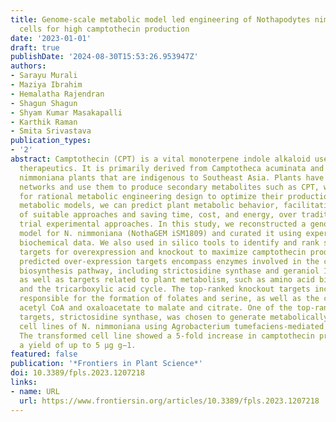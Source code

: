 ```yaml
---
title: Genome-scale metabolic model led engineering of Nothapodytes nimmoniana plant
  cells for high camptothecin production
date: '2023-01-01'
draft: true
publishDate: '2024-08-30T15:53:26.953947Z'
authors:
- Sarayu Murali
- Maziya Ibrahim
- Hemalatha Rajendran
- Shagun Shagun
- Shyam Kumar Masakapalli
- Karthik Raman
- Smita Srivastava
publication_types:
- '2'
abstract: Camptothecin (CPT) is a vital monoterpene indole alkaloid used in anti-cancer
  therapeutics. It is primarily derived from Camptotheca acuminata and Nothapodytes
  nimmoniana plants that are indigenous to Southeast Asia. Plants have intricate metabolic
  networks and use them to produce secondary metabolites such as CPT, which is a prerequisite
  for rational metabolic engineering design to optimize their production. By reconstructing
  metabolic models, we can predict plant metabolic behavior, facilitating the selection
  of suitable approaches and saving time, cost, and energy, over traditional hit and
  trial experimental approaches. In this study, we reconstructed a genome-scale metabolic
  model for N. nimmoniana (NothaGEM iSM1809) and curated it using experimentally obtained
  biochemical data. We also used in silico tools to identify and rank suitable enzyme
  targets for overexpression and knockout to maximize camptothecin production. The
  predicted over-expression targets encompass enzymes involved in the camptothecin
  biosynthesis pathway, including strictosidine synthase and geraniol 10-hydroxylase,
  as well as targets related to plant metabolism, such as amino acid biosynthesis
  and the tricarboxylic acid cycle. The top-ranked knockout targets included reactions
  responsible for the formation of folates and serine, as well as the conversion of
  acetyl CoA and oxaloacetate to malate and citrate. One of the top-ranked overexpression
  targets, strictosidine synthase, was chosen to generate metabolically engineered
  cell lines of N. nimmoniana using Agrobacterium tumefaciens-mediated transformation.
  The transformed cell line showed a 5-fold increase in camptothecin production, with
  a yield of up to 5 µg g−1.
featured: false
publication: '*Frontiers in Plant Science*'
doi: 10.3389/fpls.2023.1207218
links:
- name: URL
  url: https://www.frontiersin.org/articles/10.3389/fpls.2023.1207218
---
```


